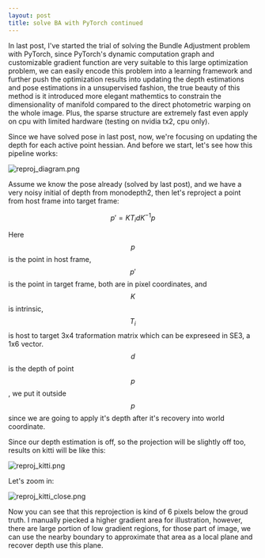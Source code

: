 ```yaml
---
layout: post
title: solve BA with PyTorch continued
---
```


In last post, I've started the trial of solving the Bundle Adjustment problem with PyTorch, since PyTorch's dynamic computation graph and customizable gradient function are very suitable to this large optimization problem, we can easily encode this problem into a learning framework and further push the optimization results into updating the depth estimations and pose estimations in a unsupervised fashion, the true beauty of this method is it introduced more elegant mathemtics to constrain the dimensionality of manifold compared to the direct photometric warping on the whole image. Plus, the sparse structure are extremely fast even apply on cpu with limited hardware (testing on nvidia tx2, cpu only).

Since we have solved pose in last post, now, we're focusing on updating the depth for each active point hessian. And before we start, let's see how this pipeline works:

![reproj_diagram.png]({{site.baseurl}}/images/reproj_diagram.png)

Assume we know the pose already (solved by last post), and we have a very noisy initial of depth from monodepth2, then let's reproject a point from host frame into target frame:

$$p' = K T_i dK^{-1}p $$

Here $$p$$ is the point in host frame, $$p'$$ is the point in target frame, both are in pixel coordinates, and $$K$$ is intrinsic, $$T_i$$ is host to target 3x4 traformation matrix which can be expreseed in SE3, a 1x6 vector. $$d$$ is the depth of point $$p$$, we put it outside $$p$$ since we are going to apply it's depth after it's recovery into world coordinate. 

Since our depth estimation is off, so the projection will be slightly off too, results on kitti will be like this:

![reproj_kitti.png]({{site.baseurl}}/images/reproj_kitti.png)

Let's zoom in:

![reproj_kitti_close.png]({{site.baseurl}}/images/reproj_kitti_close.png)

Now you can see that this reprojection is kind of 6 pixels below the groud truth. I manually piecked a higher gradient area for illustration, however, there are large portion of low gradient regions, for those part of image, we can use the nearby boundary to approximate that area as a local plane and recover depth use this plane.

